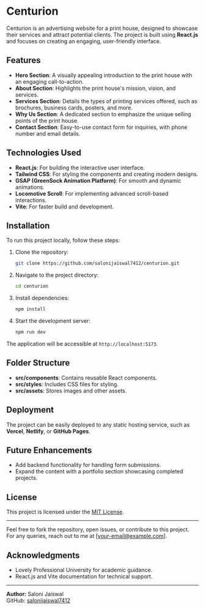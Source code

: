 # Centurion

Centurion is an advertising website for a print house, designed to showcase their services and attract potential clients. The project is built using **React.js** and focuses on creating an engaging, user-friendly interface.

## Features

- **Hero Section**: A visually appealing introduction to the print house with an engaging call-to-action.
- **About Section**: Highlights the print house's mission, vision, and services.
- **Services Section**: Details the types of printing services offered, such as brochures, business cards, posters, and more.
- **Why Us Section**: A dedicated section to emphasize the unique selling points of the print house.
- **Contact Section**: Easy-to-use contact form for inquiries, with phone number and email details.

## Technologies Used

- **React.js**: For building the interactive user interface.
- **Tailwind CSS**: For styling the components and creating modern designs.
- **GSAP (GreenSock Animation Platform)**: For smooth and dynamic animations.
- **Locomotive Scroll**: For implementing advanced scroll-based interactions.
- **Vite**: For faster build and development.

## Installation

To run this project locally, follow these steps:

1. Clone the repository:
   ```bash
   git clone https://github.com/salonijaiswal7412/centurion.git
   ```

2. Navigate to the project directory:
   ```bash
   cd centurion
   ```

3. Install dependencies:
   ```bash
   npm install
   ```

4. Start the development server:
   ```bash
   npm run dev
   ```

The application will be accessible at `http://localhost:5173`.

## Folder Structure

- **src/components**: Contains reusable React components.
- **src/styles**: Includes CSS files for styling.
- **src/assets**: Stores images and other assets.

## Deployment

The project can be easily deployed to any static hosting service, such as **Vercel**, **Netlify**, or **GitHub Pages**. 

## Future Enhancements

- Add backend functionality for handling form submissions.
- Expand the content with a portfolio section showcasing completed projects.

## License

This project is licensed under the [MIT License](LICENSE).

---

Feel free to fork the repository, open issues, or contribute to this project. For any queries, reach out to me at [your-email@example.com].

## Acknowledgments

- Lovely Professional University for academic guidance.
- React.js and Vite documentation for technical support.

---

**Author:** Saloni Jaiswal  
GitHub: [salonijaiswal7412](https://github.com/salonijaiswal7412)
